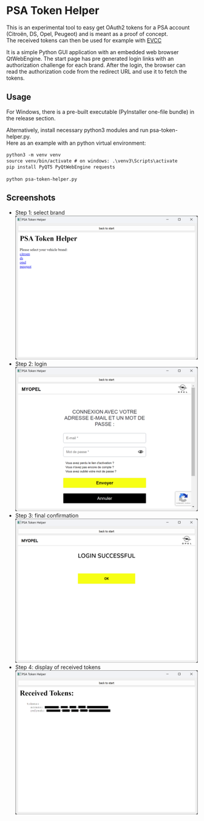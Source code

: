 # PSA Token Helper
This is an experimental tool to easy get OAuth2 tokens for a PSA account (Citroën, DS, Opel, Peugeot) and is meant as a proof of concept.  
The received tokens can then be used for example with [EVCC](https://github.com/evcc-io/evcc)

It is a simple Python GUI application with an embedded web browser QtWebEngine.
The start page has pre generated login links with an authorization challenge for each brand.
After the login, the browser can read the authorization code from the redirect URL and use it to fetch the tokens.

## Usage
For Windows, there is a pre-built executable (PyInstaller one-file bundle) in the release section.

Alternatively, install necessary python3 modules and run psa-token-helper.py.  
Here as an example with an python virtual environment:
```
python3 -m venv venv
source venv/bin/activate # on windows: .\venv3\Scripts\activate
pip install PyQT5 PyQtWebEngine requests

python psa-token-helper.py
```

## Screenshots
* Step 1: select brand
![step1](screenshots/step1.png)
* Step 2: login
![step1](screenshots/step2.png)
* Step 3: final confirmation
![step1](screenshots/step3.png)
* Step 4: display of received tokens
![step1](screenshots/step4.png)
